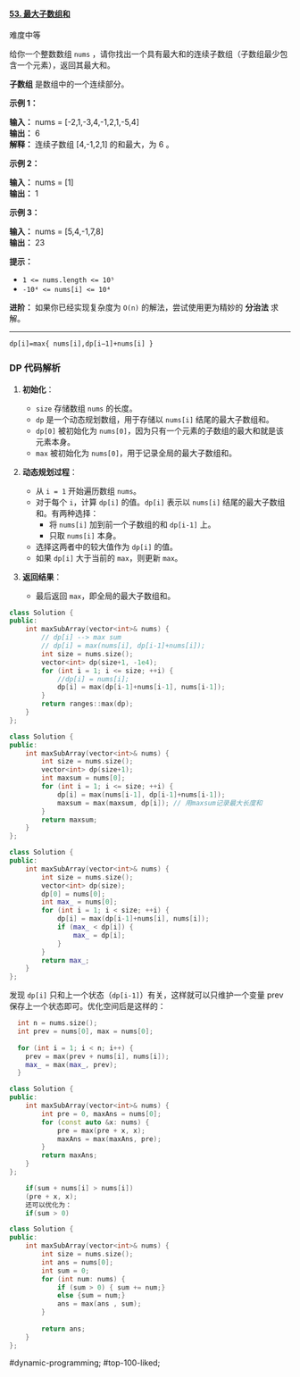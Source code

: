 #### [53. 最大子数组和](https://leetcode.cn/problems/maximum-subarray/)

难度中等

给你一个整数数组 `nums` ，请你找出一个具有最大和的连续子数组（子数组最少包含一个元素），返回其最大和。

**子数组** 是数组中的一个连续部分。

**示例 1：**

**输入：** nums = [-2,1,-3,4,-1,2,1,-5,4]  
**输出：** 6  
**解释：** 连续子数组 [4,-1,2,1] 的和最大，为 6 。

**示例 2：**

**输入：** nums = [1]  
**输出：** 1

**示例 3：**

**输入：** nums = [5,4,-1,7,8]  
**输出：** 23

**提示：**

-   `1 <= nums.length <= 10⁵`
-   `-10⁴ <= nums[i] <= 10⁴`

**进阶：** 如果你已经实现复杂度为 `O(n)` 的解法，尝试使用更为精妙的 **分治法** 求解。

---- ----

`dp[i]=max{ nums[i],dp[i−1]+nums[i] }`
### DP 代码解析
1. **初始化**：
    
    - `size` 存储数组 `nums` 的长度。
    - `dp` 是一个动态规划数组，用于存储以 `nums[i]` 结尾的最大子数组和。
    - `dp[0]` 被初始化为 `nums[0]`，因为只有一个元素的子数组的最大和就是该元素本身。
    - `max` 被初始化为 `nums[0]`，用于记录全局的最大子数组和。
2. **动态规划过程**：
    
    - 从 `i = 1` 开始遍历数组 `nums`。
    - 对于每个 `i`，计算 `dp[i]` 的值。`dp[i]` 表示以 `nums[i]` 结尾的最大子数组和。有两种选择：
        - 将 `nums[i]` 加到前一个子数组的和 `dp[i-1]` 上。
        - 只取 `nums[i]` 本身。
    - 选择这两者中的较大值作为 `dp[i]` 的值。
    - 如果 `dp[i]` 大于当前的 `max`，则更新 `max`。
3. **返回结果**：
    
    - 最后返回 `max`，即全局的最大子数组和。

```cpp
class Solution {
public:
    int maxSubArray(vector<int>& nums) {
        // dp[i] --> max sum
        // dp[i] = max(nums[i], dp[i-1]+nums[i]);
        int size = nums.size();
        vector<int> dp(size+1, -1e4);
        for (int i = 1; i <= size; ++i) {
            //dp[i] = nums[i];
            dp[i] = max(dp[i-1]+nums[i-1], nums[i-1]);
        }
        return ranges::max(dp);
    }
};
```

```cpp
class Solution {
public:
    int maxSubArray(vector<int>& nums) {
        int size = nums.size();
        vector<int> dp(size+1);
        int maxsum = nums[0];
        for (int i = 1; i <= size; ++i) {
            dp[i] = max(nums[i-1], dp[i-1]+nums[i-1]);
            maxsum = max(maxsum, dp[i]); // 用maxsum记录最大长度和
        }
        return maxsum;
    }
};
```

```cpp
class Solution {
public:
    int maxSubArray(vector<int>& nums) {
        int size = nums.size();
        vector<int> dp(size);
        dp[0] = nums[0];
        int max_ = nums[0];
        for (int i = 1; i < size; ++i) {
            dp[i] = max(dp[i-1]+nums[i], nums[i]);
            if (max_ < dp[i]) {
                max_ = dp[i];
            }
        }
        return max_;
    }
};
```
发现 `dp[i]` 只和上一个状态（`dp[i-1]`）有关，这样就可以只维护一个变量 prev 保存上一个状态即可。优化空间后是这样的：

```cpp
  int n = nums.size();
  int prev = nums[0], max = nums[0];
	
  for (int i = 1; i < n; i++) {
    prev = max(prev + nums[i], nums[i]);	
    max_ = max(max_, prev);
  }
```

```cpp
class Solution {
public:
    int maxSubArray(vector<int>& nums) {
        int pre = 0, maxAns = nums[0];
        for (const auto &x: nums) {
            pre = max(pre + x, x);
            maxAns = max(maxAns, pre);
        }
        return maxAns;
    }
};
```

```cpp
    if(sum + nums[i] > nums[i])
    (pre + x, x);
    还可以优化为：
    if(sum > 0)
```

```cpp
class Solution {
public:
    int maxSubArray(vector<int>& nums) {
        int size = nums.size();
        int ans = nums[0];
        int sum = 0;
        for (int num: nums) {
            if (sum > 0) { sum += num;}
            else {sum = num;}
            ans = max(ans , sum);
        }
        
        return ans;
    }
};
```
#dynamic-programming; #top-100-liked;